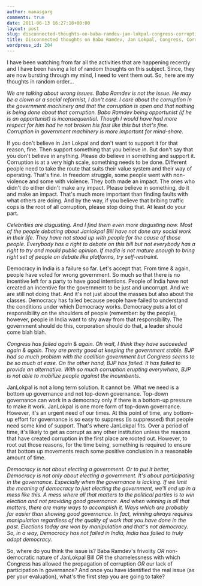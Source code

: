 ```yaml
---
author: manasgarg
comments: true
date: 2011-06-13 16:27:18+00:00
layout: post
slug: disconnected-thoughts-on-baba-ramdev-jan-lokpal-congress-corruption-democracy
title: Disconnected thoughts on Baba Ramdev, Jan Lokpal, Congress, Corruption & Democracy
wordpress_id: 204
---
```


I have been watching from far all the activities that are happening recently and I have been having a lot of random thoughts on this subject. Since, they are now bursting through my mind, I need to vent them out. So, here are my thoughts in random order...

_We are talking about wrong issues. Baba Ramdev is not the issue. He may be a clown or a social reformist, I don't care. I care about the corruption in the government machinery and that the corruption is open and that nothing is being done about that corruption. Baba Ramdev being opportunist (if he is an opportunist) is inconsequential. Though I would have had more respect for him had he not broken his fast like this but that's fine. Corruption in government machinery is more important for mind-share._

If you don't believe in Jan Lokpal and don't want to support it for that reason, fine. Then support something that you believe in. But don't say that you don't believe in anything. Please *do* believe in something and support it. Corruption is at a very high scale, something needs to be done. Different people need to take the route that suits their value system and their way of operating. That's fine. In freedom struggle, some people went with non-violence and some with violence. They both made an impact. The ones who didn't do either didn't make any impact. Please believe in something, do it and make an impact. That's much more important than finding faults with what others are doing. And by the way, if you believe that bribing traffic cops is the root of all corruption, please stop doing that. At least do your part.

_Celebrities are disgusting. And I find them even more disgusting now. Most of the people debating about Janlokpal Bill have not done any social work in their life. They have not stood up with people for the cause of those people. Everybody has a right to debate on this bill but not everybody has a right to try and mould public opinion. If media is not mature enough to bring right set of people on debate like platforms, try self-restraint._

Democracy in India is a failure so far. Let's accept that. From time & again, people have voted for wrong government. So much so that there is no incentive left for a party to have good intentions. People of India have not created an incentive for the government to be just and uncorrupt. And we are still not doing that. And it's not just about the masses but also about the classes. Democracy has failed because people have failed to understand the conditions under which Democracy works. Democracy puts a lot of responsibility on the shoulders of people (remember: by the people), however, people in India want to shy away from that responsibility. The government should do this, corporation should do that, a leader should come blah blah.

_Congress has failed again & again. Oh wait, I think they have succeeded again & again. They are pretty good at keeping the government stable. BJP had so much problem with the coalition government but Congress seems to be so much at ease. On the other hand, BJP has failed. It has failed to provide an alternative. With so much corruption erupting everywhere, BJP is not able to mobilize people against the incumbents._

JanLokpal is not a long term solution. It cannot be. What we need is a bottom up governance and not top-down governance. Top-down governance can work in a democracy only if there is a bottom-up pressure to make it work. JanLokpal is one more form of top-down governance. However, it's an urgent need of our times. At this point of time, any bottom-up effort for governance is so easy to suppress (is suppressed) that people need some kind of support. That's where JanLokpal fits. Over a period of time, it's likely to get as corrupt as any other institution unless the reasons that have created corruption in the first place are rooted out. However, to root out those reasons, for the time being, something is required to ensure that bottom up movements reach some positive conclusion in a reasonable amount of time.

_Democracy is not about electing a government. Or to put it better, Democracy is not only about electing a government. It's about participating in the governance. Especially when the governance is lacking. If we limit the meaning of democracy to just electing the government, we'll end up in a mess like this. A mess where all that matters to the political parties is to win election and not providing good governance. And when winning is all that matters, there are many ways to accomplish it. Ways which are probably far easier than showing good governance. In fact, winning always requires manipulation regardless of the quality of work that you have done in the past. Elections today are won by manipulation and that's not democracy. So, in a way, Democracy has not failed in India, India has failed to truly adopt democracy._

So, where do you think the issue is? Baba Ramdev's frivolity _OR_ non-democratic nature of JanLokpal Bill _OR_ the shamelessness with which Congress has allowed the propagation of corruption _OR_ our lack of participation in governance? And once you have identified the real issue (as per your evaluation), what's the first step you are going to take?
